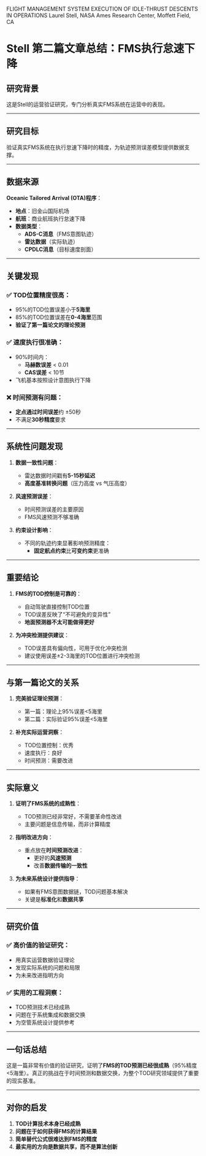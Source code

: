 
FLIGHT MANAGEMENT SYSTEM EXECUTION OF IDLE-THRUST
DESCENTS IN OPERATIONS
Laurel Stell, NASA Ames Research Center, Moffett Field, CA

# Stell 第二篇文章总结：FMS执行怠速下降

## 研究背景
这是Stell的运营验证研究，专门分析真实FMS系统在运营中的表现。

---

## 研究目标
验证真实FMS系统在执行怠速下降时的精度，为轨迹预测误差模型提供数据支撑。

---

## 数据来源
**Oceanic Tailored Arrival (OTA)程序**：
- **地点**：旧金山国际机场
- **航班**：商业航班执行怠速下降  
- **数据类型**：
  - **ADS-C消息**（FMS意图轨迹）
  - **雷达数据**（实际轨迹）
  - **CPDLC消息**（目标速度剖面）

---

## 关键发现

### ✅ TOD位置精度很高：
- 95%的TOD位置误差小于**5海里**
- 85%的TOD位置误差在**0-4海里**范围
- **验证了第一篇论文的理论预测**

### ✅ 速度执行很准确：
- 90%时间内：  
  - **马赫数误差** < 0.01  
  - **CAS误差** < 10节  
- 飞机基本按照设计意图执行下降

### ❌ 时间预测有问题：
- **定点通过时间误差**约 ±50秒  
- 不满足**30秒精度**要求

---

## 系统性问题发现

1. **数据一致性问题**：
   - 雷达数据时间戳有**5-15秒延迟**
   - **高度基准转换问题**（压力高度 vs 气压高度）

2. **风速预测误差**：
   - 时间预测误差的主要原因
   - FMS风速预测不够准确

3. **约束设计影响**：
   - 不同的轨迹约束显著影响预测精度：
     - **固定航点约束**比**可变约束**更准确

---

## 重要结论

1. **FMS的TOD控制是可靠的**：
   - 自动驾驶直接控制TOD位置
   - TOD误差反映了“不可避免的变异性”
   - **地面预测器不太可能做得更好**

2. **为冲突检测提供建议**：
   - TOD误差具有偏向性，可用于优化冲突检测
   - 建议使用误差±2-3海里的TOD位置进行冲突检测

---

## 与第一篇论文的关系

1. **完美验证理论预测**：
   - 第一篇：理论上95%误差<5海里
   - 第二篇：实际验证95%误差<5海里

2. **补充实际运营洞察**：
   - TOD位置控制：优秀
   - 速度执行：良好
   - 时间预测：需要改进

---

## 实际意义

1. **证明了FMS系统的成熟性**：
   - TOD预测已经非常好，不需要革命性改进
   - 主要问题是信息传输，而非计算精度

2. **指明改进方向**：
   - 重点放在**时间预测改进**：
     - 更好的**风速预测**
     - 改善**数据传输的一致性**

3. **为未来系统设计提供指导**：
   - 如果有FMS意图数据链，TOD问题基本解决
   - 关键是**标准化**和**数据共享**

---

## 研究价值

### ✅ 高价值的验证研究：
- 用真实运营数据验证理论
- 发现实际系统的问题和局限
- 为未来改进指明方向

### ✅ 实用的工程洞察：
- TOD预测技术已经成熟
- 问题在于系统集成和数据交换
- 为空管系统设计提供参考

---

## 一句话总结
这是一篇非常有价值的验证研究，证明了**FMS的TOD预测已经很成熟**（95%精度<5海里）。真正的挑战在于时间预测和数据交换，为整个TOD研究领域提供了重要的现实基准。

---

## 对你的启发

1. **TOD计算技术本身已经成熟**
2. **问题在于如何获得FMS的计算结果**
3. **简单替代公式很难达到FMS的精度**
4. **最实用的方向是数据共享，而不是算法创新**
